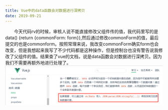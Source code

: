 ```yaml
---
title: Vue中的data函数会对数据进行深拷贝
date: 2019-09-21
---
```


 &emsp;&emsp;今天代码rv的时候，审核人说不能直接修改父组件传的值，我代码里写的是 data() {return {commonForm: form}},然后通过修改commonForm的值，最后提交的也是commonform。按照常理来说，我改变commonForm确实form也会改变，但是我想起来我写了不少代码都是这种操作，但是控制台也没有警告说我修改了父组件的值。结果查了vue的文档，说是data函数会对数据进行深拷贝。因为我们不需要再额外地进行处理了。
 &emsp;&emsp;
![](../img/$data.png)